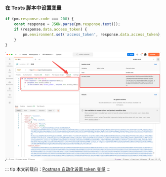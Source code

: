 ### 在 Tests 脚本中设置变量

```js
if (pm.response.code === 200) {
    const response = JSON.parse(pm.response.text());
    if (response.data.access_token) {
        pm.environment.set('access_token', response.data.access_token);
    }
}
```

![file](/images/Postman自动化设置变量/example.png)

::: tip
本文转载自：[Postman 自动化设置 token 变量](https://learnku.com/laravel/t/15270/postman-automation-sets-token-variables)
:::
